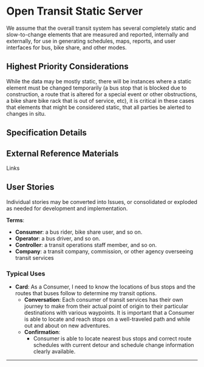 <!--
 Copyright (C) 2022 Code for Vegas Foundation
 
 This file is part of ov-open-transit.
 
 ov-open-transit is free software: you can redistribute it and/or modify
 it under the terms of the GNU General Public License as published by
 the Free Software Foundation, either version 3 of the License, or
 (at your option) any later version.
 
 ov-open-transit is distributed in the hope that it will be useful,
 but WITHOUT ANY WARRANTY; without even the implied warranty of
 MERCHANTABILITY or FITNESS FOR A PARTICULAR PURPOSE.  See the
 GNU General Public License for more details.
 
 You should have received a copy of the GNU General Public License
 along with ov-open-transit.  If not, see <http://www.gnu.org/licenses/>.
-->

# Open Transit Static Server

We assume that the overall transit system has several completely static and slow-to-change elements that are measured and reported, internally and externally, for use in generating schedules, maps, reports, and user interfaces for bus, bike share, and other modes.

## Highest Priority Considerations

While the data may be mostly static, there will be instances where a static element must be changed temporarily (a bus stop that is blocked due to construction, a route that is altered for a special event or other obstructions, a bike share bike rack that is out of service, etc), it is critical in these cases that elements that might be considered static, that all parties be alerted to changes in situ.

## Specification Details

## External Reference Materials

Links

## User Stories

Individual stories may be converted into Issues, or consolidated or exploded as needed for development and implementation.

**Terms**:

- **Consumer**: a bus rider, bike share user, and so on.
- **Operator**: a bus driver, and so on.
- **Controller**: a transit operations staff member, and so on.
- **Company**: a transit company, commission, or other agency overseeing transit services

### Typical Uses

- **Card**: As a Consumer, I need to know the locations of bus stops and the routes that buses follow to determine my transit options.
  - **Conversation**: Each consumer of transit services has their own journey to make from their actual point of origin to their particular destinations with various waypoints. It is important that a Consumer is able to locate and reach stops on a well-traveled path and while out and about on new adventures.
  - **Confirmation**:
    - Consumer is able to locate nearest bus stops and correct route schedules with current detour and schedule change information clearly available.

---

